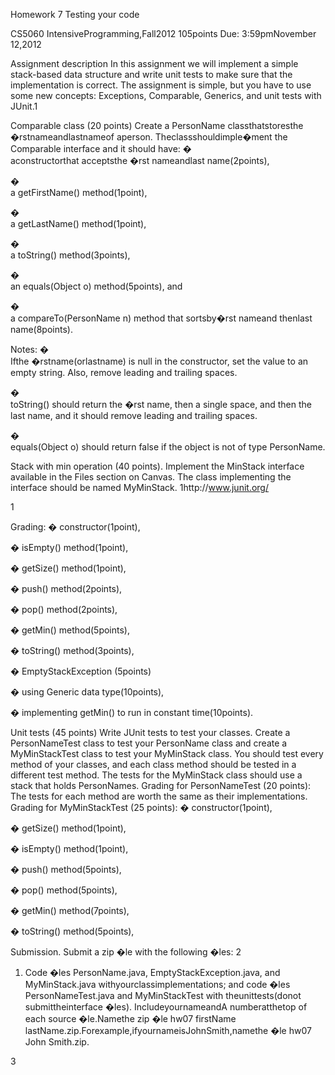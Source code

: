 Homework 7 
Testing your code 

CS5060 IntensiveProgramming,Fall2012 
105points 
Due: 3:59pmNovember 12,2012 

Assignment description 
In this assignment we will implement a simple stack-based data structure and write unit tests to make sure that the implementation is correct. The assignment is simple, but you have to use some new concepts: Exceptions, Comparable, Generics, and unit tests with JUnit.1 

Comparable class (20 points) 
Create a PersonName classthatstoresthe �rstnameandlastnameof aperson. Theclassshouldimple�ment the Comparable interface and it should have: 
� 	
aconstructorthat acceptsthe �rst nameandlast name(2points), 

� 	
a getFirstName() method(1point), 

� 	
a getLastName() method(1point), 

� 	
a toString() method(3points), 

� 	
an equals(Object o) method(5points), and 

� 	
a compareTo(PersonName n) method that sortsby�rst nameand thenlast name(8points). 


Notes: 
� 	
Ifthe �rstname(orlastname) is null in the constructor, set the value to an empty string. Also, remove leading and trailing spaces. 

� 	
toString() should return the �rst name, then a single space, and then the last name, and it should remove leading and trailing spaces. 

� 	
equals(Object o) should return false if the object is not of type PersonName. 



Stack with min operation (40 points). 
Implement the MinStack interface available in the Files section on Canvas. The class implementing the interface should be named MyMinStack. 
1http://www.junit.org/ 

1 

Grading: 
� 
constructor(1point), 

� 
isEmpty() method(1point), 

� 
getSize() method(1point), 

� 
push() method(2points), 

� 
pop() method(2points), 

� 
getMin() method(5points), 

� 
toString() method(3points), 

� 
EmptyStackException (5points) 

� 
using Generic data type(10points), 

� 
implementing getMin() to run in constant time(10points). 



Unit tests (45 points) 
Write JUnit tests to test your classes. Create a PersonNameTest class to test your PersonName class and create a MyMinStackTest class to test your MyMinStack class. You should test every method of your classes, and each class method should be tested in a different test method. The tests for the MyMinStack class should use a stack that holds PersonNames. 
Grading for PersonNameTest (20 points): The tests for each method are worth the same as their implementations. 
Grading for MyMinStackTest (25 points): 
� 
constructor(1point), 

� 
getSize() method(1point), 

� 
isEmpty() method(1point), 

� 
push() method(5points), 

� 
pop() method(5points), 

� 
getMin() method(7points), 

� 
toString() method(5points), 


Submission. 
Submit a zip �le with the following �les: 
2 

1. Code �les PersonName.java, EmptyStackException.java, and MyMinStack.java withyourclassimplementations; and code �les PersonNameTest.java and MyMinStackTest with theunittests(donot submittheinterface �les). 
IncludeyournameandA numberatthetop of each source �le.Namethe zip �le hw07 firstName lastName.zip.Forexample,ifyournameisJohnSmith,namethe �le hw07 John Smith.zip. 




3 



